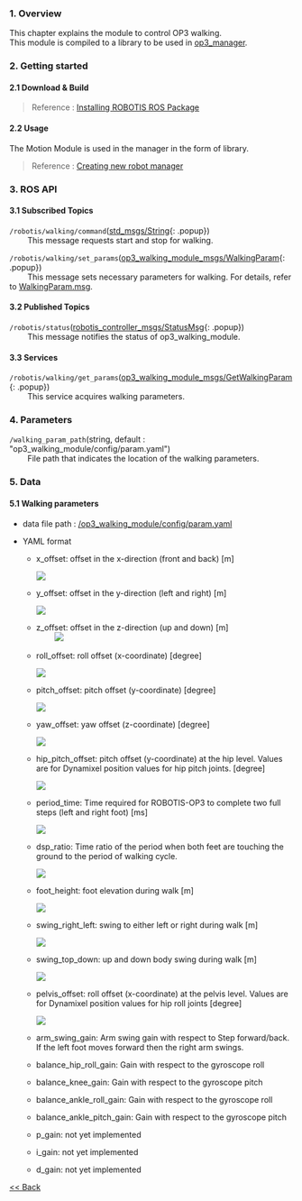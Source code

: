 ### 1. Overview
This chapter explains the module to control OP3 walking.  
This module is compiled to a library to be used in [op3_manager].  


### 2. Getting started
#### 2.1 Download & Build
 > Reference : [Installing ROBOTIS ROS Package]

#### 2.2 Usage
The Motion Module is used in the manager in the form of library.  
> Reference : [Creating new robot manager]

### 3. ROS API
#### 3.1 Subscribed Topics
`/robotis/walking/command`([std_msgs/String]{: .popup})  
&emsp;&emsp; This message requests start and stop for walking.  

`/robotis/walking/set_params`([op3_walking_module_msgs/WalkingParam]{: .popup})  
&emsp;&emsp; This message sets necessary parameters for walking. For details, refer to [WalkingParam.msg].  


#### 3.2 Published Topics
`/robotis/status`([robotis_controller_msgs/StatusMsg]{: .popup})  
&emsp;&emsp; This message notifies the status of op3_walking_module.  


#### 3.3 Services
`/robotis/walking/get_params`([op3_walking_module_msgs/GetWalkingParam]{: .popup})  
&emsp;&emsp; This service acquires walking parameters.  


### 4. Parameters
`/walking_param_path`(string, default : "op3_walking_module/config/param.yaml")  
&emsp;&emsp; File path that indicates the location of the walking parameters.  

### 5. Data
#### 5.1 Walking parameters

 - data file path : [/op3_walking_module/config/param.yaml]

 - YAML format
   - x_offset: offset in the x-direction (front and back) [m]  

     ![](/assets/images/platform/op3/op3_walking_module_image142.jpg)
   - y_offset: offset in the y-direction (left and right) [m]  

     ![](/assets/images/platform/op3/op3_walking_module_image143.jpg)
   - z_offset: offset in the z-direction (up and down) [m]  
&emsp;&emsp;
     ![](/assets/images/platform/op3/op3_walking_module_image144.jpg)
   - roll_offset: roll offset (x-coordinate) [degree]  

     ![](/assets/images/platform/op3/op3_walking_module_image145.jpg)
   - pitch_offset: pitch offset (y-coordinate) [degree]  

     ![](/assets/images/platform/op3/op3_walking_module_image146.jpg)
   - yaw_offset: yaw offset (z-coordinate) [degree]  

     ![](/assets/images/platform/op3/op3_walking_module_image2.gif)
   - hip_pitch_offset: pitch offset (y-coordinate) at the hip level. Values are for Dynamixel position values for hip pitch joints. [degree]  

      ![](/assets/images/platform/op3/op3_walking_module_image147.jpg)
   - period_time: Time required for ROBOTIS-OP3 to complete two full steps (left and right foot) [ms]  

     ![](/assets/images/platform/op3/op3_walking_module_image148.jpg)
   - dsp_ratio: Time ratio of the period when both feet are touching the ground to the period of walking cycle.  

     ![](/assets/images/platform/op3/op3_walking_module_image149.jpg)
   - foot_height: foot elevation during walk [m]  

     ![](/assets/images/platform/op3/op3_walking_module_image152.jpg)
   - swing_right_left: swing to either left or right during walk [m]

     ![](/assets/images/platform/op3/op3_walking_module_image153.jpg)
   - swing_top_down: up and down body swing during walk [m]  

     ![](/assets/images/platform/op3/op3_walking_module_image154.jpg)
   - pelvis_offset: roll offset (x-coordinate) at the pelvis level. Values are for Dynamixel position values for hip roll joints [degree]  

     ![](/assets/images/platform/op3/op3_walking_module_image155.jpg)
   - arm_swing_gain: Arm swing gain with respect to Step forward/back. If the left foot moves forward then the right arm swings.

   - balance_hip_roll_gain: Gain with respect to the gyroscope roll

   - balance_knee_gain: Gain with respect to the gyroscope pitch

   - balance_ankle_roll_gain: Gain with respect to the gyroscope roll

   - balance_ankle_pitch_gain: Gain with respect to the gyroscope pitch

   - p_gain: not yet implemented

   - i_gain: not yet implemented

   - d_gain: not yet implemented

[&lt;&lt; Back](ROBOTIS-OP3-Modules.md)


[Creating new robot manager]:Creating-new-robot-manager.md
[std_msgs/String]:/docs/en/popup/std_msgs_string/
[op3_manager]:op3_manager.md

[op3_walking_module_msgs/WalkingParam]:/docs/en/popup/op3_WalkingParam.msg/
[WalkingParam.msg]:/docs/en/popup/op3_WalkingParam.msg/
[robotis_controller_msgs/StatusMsg]:/docs/en/popup/StatusMsg.msg/
[op3_walking_module_msgs/GetWalkingParam]:/docs/en/popup/op3_GetWalkingParam.srv/
[/op3_walking_module/config/param.yaml]:https://github.com/ROBOTIS-GIT/ROBOTIS-OP3/blob/master/op3_walking_module/config/param.yaml
[Installing ROBOTIS ROS Package]:OP3_Recovery_of_ROBOTIS_OP3#24_installation_robotis_ros_packages  
